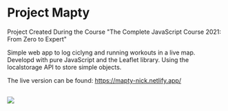 # Project Mapty
Project Created During the Course "The Complete JavaScript Course 2021: From Zero to Expert"

Simple web app to log ciclyng and running workouts in a live map.<br/>
Developd with pure JavaScript and the Leaflet library. Using the localstorage API to store simple objects.

The live version can be found:
https://mapty-nick.netlify.app/

##


![](https://imgur.com/wJbELRT.png)
